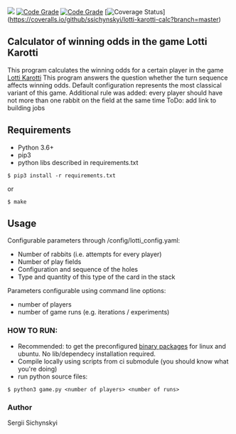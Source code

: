 ![](https://github.com/ssichynskyi/lotti-karotti-calculator/workflows/Lotti-Karotti-Calc%20acceptance/badge.svg)
[![Code Grade](https://www.code-inspector.com/project/13601/score/svg)](https://www.code-inspector.com)
[![Code Grade](https://www.code-inspector.com/project/13601/status/svg)](https://www.code-inspector.com)
[![Coverage Status](https://coveralls.io/repos/github/ssichynskyi/lotti-karotti-calc/badge.svg?branch=master)]
(https://coveralls.io/github/ssichynskyi/lotti-karotti-calc?branch=master)
## Calculator of winning odds in the game Lotti Karotti
This program calculates the winning odds for a certain player
in the game [Lotti Karotti](https://de.wikipedia.org/wiki/Lotti_Karotti)
This program answers the question whether the turn sequence
affects winning odds. Default configuration represents the
most classical variant of this game. Additional rule was added:
every player should have not more than one rabbit on the field
at the same time
ToDo: add link to building jobs

## Requirements
* Python 3.6+
* pip3
* python libs described in requirements.txt
```
$ pip3 install -r requirements.txt
```
or
```
$ make
```


## Usage
Configurable parameters through /config/lotti_config.yaml:
* Number of rabbits (i.e. attempts for every player)
* Number of play fields
* Configuration and sequence of the holes
* Type and quantity of this type of the card in the stack

Parameters configurable using command line options:
* number of players
* number of game runs (e.g. iterations / experiments)

### HOW TO RUN:
* Recommended: to get the preconfigured [binary packages](http://lotti-karotti-calculator.s3-website.eu-central-1.amazonaws.com/)
for linux and ubuntu. No lib/dependecy installation required.
* Compile locally using scripts from ci submodule (you should know what you're doing)
* run python source files:
```
$ python3 game.py <number of players> <number of runs>
```

### Author
Sergii Sichynskyi
